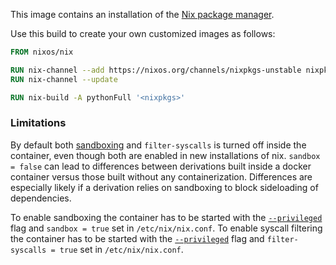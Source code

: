 This image contains an installation of the [Nix package manager](https://nixos.org/nix/).

Use this build to create your own customized images as follows:

```Dockerfile
FROM nixos/nix

RUN nix-channel --add https://nixos.org/channels/nixpkgs-unstable nixpkgs
RUN nix-channel --update

RUN nix-build -A pythonFull '<nixpkgs>'
```

### Limitations

By default both [sandboxing] and `filter-syscalls` is turned off inside the container, even though both are enabled in new installations of nix.
`sandbox = false` can lead to differences between derivations built inside a docker container versus those built without any containerization.
Differences are especially likely if a derivation relies on sandboxing to block sideloading of dependencies.

[sandboxing]: https://nixos.org/manual/nix/stable/#conf-sandbox

To enable sandboxing the container has to be started with the  [`--privileged`] flag and `sandbox = true` set in `/etc/nix/nix.conf`.
To enable syscall filtering the container has to be started with the  [`--privileged`] flag and `filter-syscalls = true` set in `/etc/nix/nix.conf`.

[`--privileged`]: https://docs.docker.com/engine/reference/run/#runtime-privilege-and-linux-capabilities
